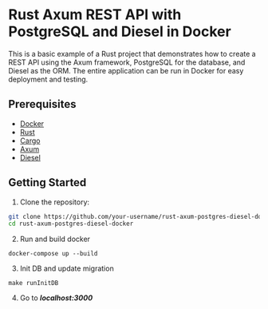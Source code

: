 # Rust Axum REST API with PostgreSQL and Diesel in Docker

This is a basic example of a Rust project that demonstrates how to create a REST API using the Axum framework, PostgreSQL for the database, and Diesel as the ORM. The entire application can be run in Docker for easy deployment and testing.

## Prerequisites

- [Docker](https://www.docker.com/get-started)
- [Rust](https://www.rust-lang.org/tools/install)
- [Cargo](https://doc.rust-lang.org/cargo/getting-started/installation.html)
- [Axum](https://github.com/tokio-rs/axum)
- [Diesel](https://diesel.rs/docs/)

## Getting Started

1. Clone the repository:

```bash
git clone https://github.com/your-username/rust-axum-postgres-diesel-docker.git
cd rust-axum-postgres-diesel-docker
```
2. Run and build docker
```
docker-compose up --build
```

3. Init DB and update migration
```
make runInitDB
```

4. Go to ***localhost:3000***